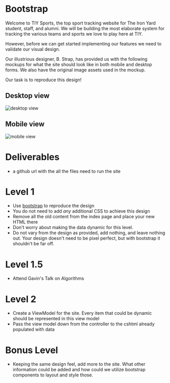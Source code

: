 
# Bootstrap

Welcome to TIY Sports, the top sport tracking website for The Iron Yard student, staff, and alumni. We will be building the most elaborate system for tracking the various teams and sports we love to play here at TIY.

However, before we can get started implementing our features we need to validate our visual design.

Our illustrious designer, B. Strap, has provided us with the following mockups for what the site should look like in both mobile and desktop forms. We also have the original image assets used in the mockup.

Our task is to reproduce this design!

## Desktop view

![desktop view](desktop.png)

## Mobile view

![mobile view](mobile.png)


# Deliverables
- a github url with the all the files need to run the site

# Level 1

- Use [bootstrap](http://getbootstrap.com) to reproduce the design
- You do not need to add *any* additional CSS to achieve this design
- Remove all the old content from the index page and place your new HTML there
- Don't worry about making the data dynamic for this level. 
- Do not vary from the design as provided, add nothing, and leave nothing out. Your design doesn't need to be pixel perfect, but with bootstrap it shouldn't be far off.


# Level 1.5
- Attend Gavin's Talk on Algorithms 

# Level 2

- Create a ViewModel for the site. Every item that could be dynamic should be represented in this view model
- Pass the view model down from the controller to the cshtml already populated with data


# Bonus Level

- Keeping the same design feel, add more to the site. What other information could be added and how could we utilize bootstrap components to layout and style those.
